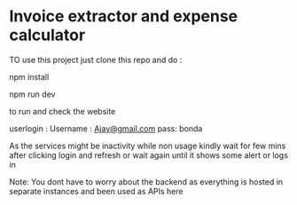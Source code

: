 # Invoice extractor and expense calculator

TO use this project just clone this repo and do : 

npm install

npm run dev 

to run and check the website 

userlogin :
Username : Ajay@gmail.com
pass: bonda

As the services might be inactivity while non usage kindly wait for few mins after clicking login and refresh or wait again until it shows some alert or logs in

Note:
You dont have to worry about the backend as everything is hosted in separate instances and been used as APIs here 
